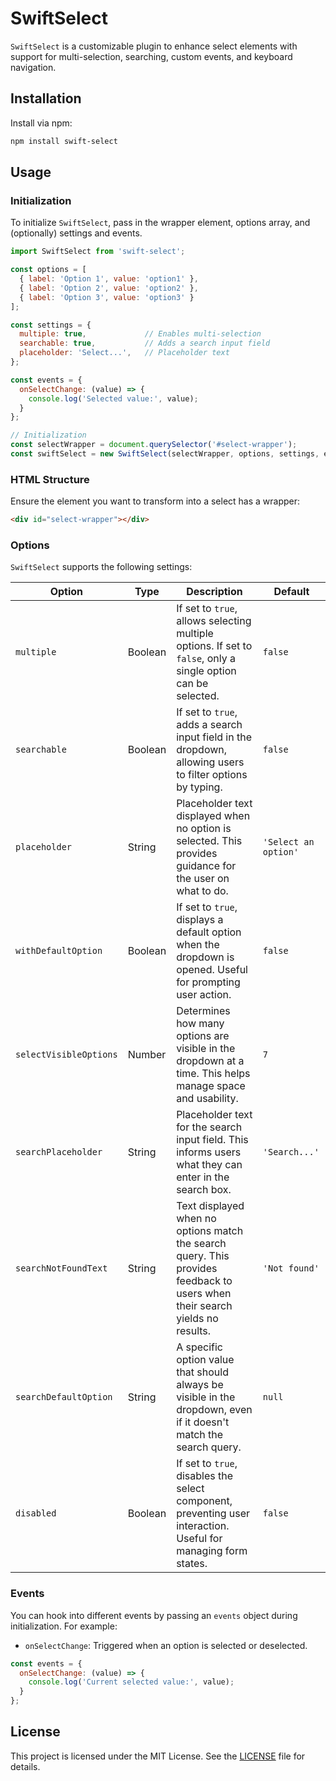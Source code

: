 # SwiftSelect

`SwiftSelect` is a customizable plugin to enhance select elements with support for multi-selection, searching, custom events, and keyboard navigation.

## Installation

Install via npm:

```bash
npm install swift-select
```

## Usage

### Initialization

To initialize `SwiftSelect`, pass in the wrapper element, options array, and (optionally) settings and events.

```javascript
import SwiftSelect from 'swift-select';

const options = [
  { label: 'Option 1', value: 'option1' },
  { label: 'Option 2', value: 'option2' },
  { label: 'Option 3', value: 'option3' }
];

const settings = {
  multiple: true,             // Enables multi-selection
  searchable: true,           // Adds a search input field
  placeholder: 'Select...',   // Placeholder text
};

const events = {
  onSelectChange: (value) => {
    console.log('Selected value:', value);
  }
};

// Initialization
const selectWrapper = document.querySelector('#select-wrapper');
const swiftSelect = new SwiftSelect(selectWrapper, options, settings, events);
```

### HTML Structure

Ensure the element you want to transform into a select has a wrapper:

```html
<div id="select-wrapper"></div>
```

### Options

`SwiftSelect` supports the following settings:

| Option                   | Type    | Description                                                                                             | Default           |
|--------------------------|---------|---------------------------------------------------------------------------------------------------------|-------------------|
| `multiple`               | Boolean | If set to `true`, allows selecting multiple options. If set to `false`, only a single option can be selected. | `false`           |
| `searchable`             | Boolean | If set to `true`, adds a search input field in the dropdown, allowing users to filter options by typing.  | `false`           |
| `placeholder`            | String  | Placeholder text displayed when no option is selected. This provides guidance for the user on what to do. | `'Select an option'` |
| `withDefaultOption`      | Boolean | If set to `true`, displays a default option when the dropdown is opened. Useful for prompting user action. | `false`           |
| `selectVisibleOptions`    | Number  | Determines how many options are visible in the dropdown at a time. This helps manage space and usability.   | `7`               |
| `searchPlaceholder`      | String  | Placeholder text for the search input field. This informs users what they can enter in the search box.      | `'Search...'`     |
| `searchNotFoundText`     | String  | Text displayed when no options match the search query. This provides feedback to users when their search yields no results. | `'Not found'`     |
| `searchDefaultOption`    | String  | A specific option value that should always be visible in the dropdown, even if it doesn't match the search query. | `null`            |
| `disabled`               | Boolean | If set to `true`, disables the select component, preventing user interaction. Useful for managing form states. | `false`           |


### Events

You can hook into different events by passing an `events` object during initialization. For example:

- `onSelectChange`: Triggered when an option is selected or deselected.

```javascript
const events = {
  onSelectChange: (value) => {
    console.log('Current selected value:', value);
  }
};
```

## License

This project is licensed under the MIT License. See the [LICENSE](./LICENSE) file for details.
